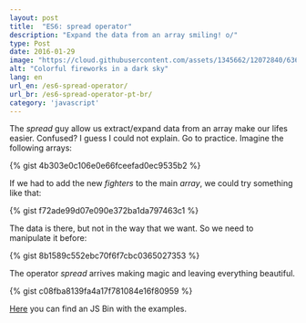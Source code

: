 ```yaml
---
layout: post
title:  "ES6: spread operator"
description: "Expand the data from an array smiling! o/"
type: Post
date: 2016-01-29
image: "https://cloud.githubusercontent.com/assets/1345662/12072840/6360f8ae-b0de-11e5-8584-b748798c95c3.jpg"
alt: "Colorful fireworks in a dark sky"
lang: en
url_en: /es6-spread-operator/
url_br: /es6-spread-operator-pt-br/
category: 'javascript'
---
```


The *spread* guy allow us extract/expand data from an array make our lifes easier. Confused? I guess I could not explain. Go to practice. Imagine the following arrays:

{% gist 4b303e0c106e0e66fceefad0ec9535b2 %}

If we had to add the new *fighters* to the main *array*, we could try something like that:

{% gist f72ade99d07e090e372ba1da797463c1 %}

The data is there, but not in the way that we want. So we need to manipulate it before:

{% gist 8b1589c552ebc70f6f7cbc0365027353 %}

The operator *spread* arrives making magic and leaving everything beautiful.

{% gist c08fba8139fa4a17f781084e16f80959 %}

[Here](http://jsbin.com/cubiko/edit?js,console) you can find an JS Bin with the examples.